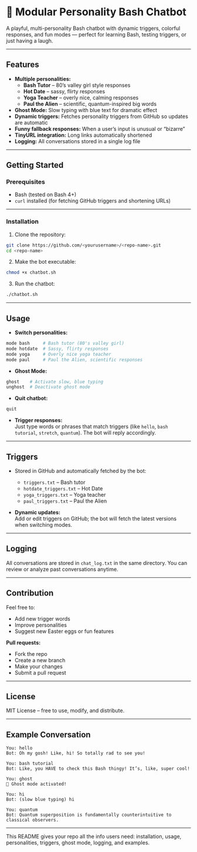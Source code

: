 # 🤖 Modular Personality Bash Chatbot

A playful, multi-personality Bash chatbot with dynamic triggers, colorful responses, and fun modes — perfect for learning Bash, testing triggers, or just having a laugh.

---

## Features

- **Multiple personalities:**  
  - **Bash Tutor** – 80’s valley girl style responses  
  - **Hot Date** – sassy, flirty responses  
  - **Yoga Teacher** – overly nice, calming responses  
  - **Paul the Alien** – scientific, quantum-inspired big words  
- **Ghost Mode:** Slow typing with blue text for dramatic effect  
- **Dynamic triggers:** Fetches personality triggers from GitHub so updates are automatic  
- **Funny fallback responses:** When a user’s input is unusual or “bizarre”  
- **TinyURL integration:** Long links automatically shortened  
- **Logging:** All conversations stored in a single log file

---

## Getting Started

### Prerequisites

- Bash (tested on Bash 4+)  
- `curl` installed (for fetching GitHub triggers and shortening URLs)

---

### Installation

1. Clone the repository:

```bash
git clone https://github.com/<yourusername>/<repo-name>.git
cd <repo-name>
```

2. Make the bot executable:

```bash
chmod +x chatbot.sh
```

3. Run the chatbot:

```bash
./chatbot.sh
```

---

## Usage

- **Switch personalities:**

```bash
mode bash     # Bash tutor (80's valley girl)
mode hotdate  # Sassy, flirty responses
mode yoga     # Overly nice yoga teacher
mode paul     # Paul the Alien, scientific responses
```

- **Ghost Mode:**

```bash
ghost    # Activate slow, blue typing
unghost  # Deactivate ghost mode
```

- **Quit chatbot:**

```bash
quit
```

- **Trigger responses:**  
  Just type words or phrases that match triggers (like `hello`, `bash tutorial`, `stretch`, `quantum`). The bot will reply accordingly.

---

## Triggers

- Stored in GitHub and automatically fetched by the bot:  
  - `triggers.txt` – Bash tutor  
  - `hotdate_triggers.txt` – Hot Date  
  - `yoga_triggers.txt` – Yoga teacher  
  - `paul_triggers.txt` – Paul the Alien

- **Dynamic updates:**  
  Add or edit triggers on GitHub; the bot will fetch the latest versions when switching modes.

---

## Logging

All conversations are stored in `chat_log.txt` in the same directory. You can review or analyze past conversations anytime.

---

## Contribution

Feel free to:  
- Add new trigger words  
- Improve personalities  
- Suggest new Easter eggs or fun features

**Pull requests:**  
- Fork the repo  
- Create a new branch  
- Make your changes  
- Submit a pull request

---

## License

MIT License – free to use, modify, and distribute.

---

## Example Conversation

```text
You: hello
Bot: Oh my gosh! Like, hi! So totally rad to see you!

You: bash tutorial
Bot: Like, you HAVE to check this Bash thingy! It’s, like, super cool!

You: ghost
👻 Ghost mode activated!

You: hi
Bot: (slow blue typing) hi

You: quantum
Bot: Quantum superposition is fundamentally counterintuitive to classical observers.
```

---

This README gives your repo all the info users need: installation, usage, personalities, triggers, ghost mode, logging, and examples.

